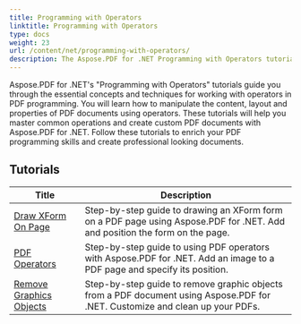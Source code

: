 ```yaml
---
title: Programming with Operators
linktitle: Programming with Operators
type: docs
weight: 23
url: /content/net/programming-with-operators/
description: The Aspose.PDF for .NET Programming with Operators tutorials teach you the essential techniques for working with operators in PDF programming.
---
```


Aspose.PDF for .NET's "Programming with Operators" tutorials guide you through the essential concepts and techniques for working with operators in PDF programming. You will learn how to manipulate the content, layout and properties of PDF documents using operators. These tutorials will help you master common operations and create custom PDF documents with Aspose.PDF for .NET. Follow these tutorials to enrich your PDF programming skills and create professional looking documents.

## Tutorials
| Title | Description |
| --- | --- | 
| [Draw XForm On Page](./draw-xform-on-page/) | Step-by-step guide to drawing an XForm form on a PDF page using Aspose.PDF for .NET. Add and position the form on the page. |  
| [PDF Operators](./pdf-operators/) | Step-by-step guide to using PDF operators with Aspose.PDF for .NET. Add an image to a PDF page and specify its position. |  
| [Remove Graphics Objects](./remove-graphics-objects/) | Step-by-step guide to remove graphic objects from a PDF document using Aspose.PDF for .NET. Customize and clean up your PDFs. |  